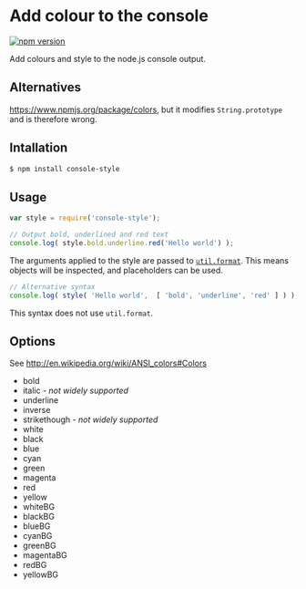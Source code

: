 # Add colour to the console

[![npm version](https://badge.fury.io/js/console-style.svg)](http://badge.fury.io/js/console-style)

Add colours and style to the node.js console output.

## Alternatives

https://www.npmjs.org/package/colors, but it modifies `String.prototype` and is therefore wrong. 

## Intallation

```bash
$ npm install console-style
```
## Usage

```js
var style = require('console-style');

// Output bold, underlined and red text
console.log( style.bold.underline.red('Hello world') );
```

The arguments applied to the style are passed to [`util.format`](http://nodejs.org/api/util.html#util_util_format_format).  This means objects will be inspected, and placeholders can be used.

```js
// Alternative syntax
console.log( style( 'Hello world',  [ 'bold', 'underline', 'red' ] ) );
```

This syntax does not use `util.format`.

## Options

See http://en.wikipedia.org/wiki/ANSI_colors#Colors

* bold
* italic - _not widely supported_
* underline
* inverse
* strikethough - _not widely supported_
* white
* black
* blue
* cyan
* green
* magenta
* red
* yellow
* whiteBG
* blackBG
* blueBG
* cyanBG
* greenBG
* magentaBG
* redBG
* yellowBG

